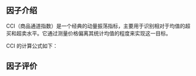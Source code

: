 ## 因子介绍

CCI（商品通道指数）是一个经典的动量振荡指标，主要用于识别相对于均值的超买和超卖水平。它通过测量价格偏离其统计均值的程度来实现这一目标。

CCI 的计算公式如下：

## 因子评价